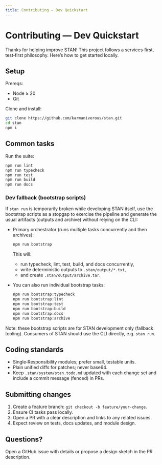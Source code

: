 ```yaml
---
title: Contributing — Dev Quickstart
---
```


# Contributing — Dev Quickstart

Thanks for helping improve STAN! This project follows a services‑first, test‑first philosophy. Here’s how to get started locally.

## Setup

Prereqs:
- Node ≥ 20
- Git

Clone and install:
```bash
git clone https://github.com/karmaniverous/stan.git
cd stan
npm i
```

## Common tasks

Run the suite:
```bash
npm run lint
npm run typecheck
npm run test
npm run build
npm run docs
```

### Dev fallback (bootstrap scripts)

If `stan run` is temporarily broken while developing STAN itself, use the
bootstrap scripts as a stopgap to exercise the pipeline and generate the usual
artifacts (outputs and archive) without relying on the CLI:

- Primary orchestrator (runs multiple tasks concurrently and then archives):
  ```bash
  npm run bootstrap
  ```
  This will:
  - run typecheck, lint, test, build, and docs concurrently,
  - write deterministic outputs to `.stan/output/*.txt`,
  - and create `.stan/output/archive.tar`.

- You can also run individual bootstrap tasks:
  ```bash
  npm run bootstrap:typecheck
  npm run bootstrap:lint
  npm run bootstrap:test
  npm run bootstrap:build
  npm run bootstrap:docs
  npm run bootstrap:archive
  ```

Note: these bootstrap scripts are for STAN development only (fallback tooling).
Consumers of STAN should use the CLI directly, e.g. `stan run`.

## Coding standards

- Single‑Responsibility modules; prefer small, testable units.
- Plain unified diffs for patches; never base64.
- Keep `.stan/system/stan.todo.md` updated with each change set and include a commit message (fenced) in PRs.

## Submitting changes

1. Create a feature branch: `git checkout -b feature/your-change`.
2. Ensure CI tasks pass locally.
3. Open a PR with a clear description and links to any related issues.
4. Expect review on tests, docs updates, and module design.

## Questions?

Open a GitHub issue with details or propose a design sketch in the PR description.